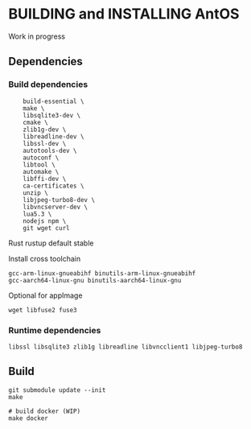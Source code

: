 
# BUILDING and INSTALLING AntOS

Work in progress

## Dependencies

### Build dependencies

```
    build-essential \
    make \
    libsqlite3-dev \
    cmake \
    zlib1g-dev \
    libreadline-dev \
    libssl-dev \
    autotools-dev \
    autoconf \
    libtool \
    automake \
    libffi-dev \
    ca-certificates \
    unzip \
    libjpeg-turbo8-dev \
    libvncserver-dev \
    lua5.3 \
    nodejs npm \
    git wget curl 
```

Rust
rustup default stable

Install cross toolchain

```
gcc-arm-linux-gnueabihf binutils-arm-linux-gnueabihf
gcc-aarch64-linux-gnu binutils-aarch64-linux-gnu
```

Optional for  appImage

```
wget libfuse2 fuse3
```

### Runtime dependencies
```
libssl libsqlite3 zlib1g libreadline libvncclient1 libjpeg-turbo8 
```
## Build
```
git submodule update --init
make

# build docker (WIP)
make docker

```